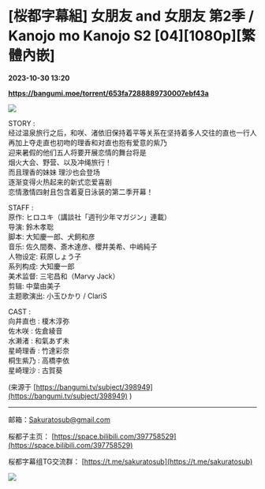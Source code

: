 # [桜都字幕組] 女朋友 and 女朋友 第2季 / Kanojo mo Kanojo S2 [04][1080p][繁體內嵌]

**2023-10-30 13:20**

**https://bangumi.moe/torrent/653fa7288889730007ebf43a**

![](https://s2.loli.net/2023/10/11/WVS2DvR9abQJ3rl.jpg)  

STORY :  
经过温泉旅行之后，和咲、渚依旧保持着平等关系在坚持着多人交往的直也一行人  
再加上夺走直也初吻的理香和对直也抱有爱意的紫乃  
迎来暑假的他们五人将要开展恋情的舞台将是  
烟火大会、野营、以及冲绳旅行！  
而且理香的妹妹 理沙也会登场  
逐渐变得火热起来的新式恋爱喜剧  
恋情激情四射且包含着夏日泳装的第二季开幕！

STAFF :  
原作: ヒロユキ（講談社「週刊少年マガジン」連載）  
导演: 鈴木孝聡  
脚本: 大知慶一郎、犬飼和彦  
音乐: 佐久間奏、斎木達彦、櫻井美希、中嶋純子  
人物设定: 萩原しょう子  
系列构成: 大知慶一郎  
美术监督: 三宅昌和（Marvy Jack）  
剪辑: 中葉由美子  
主题歌演出: 小玉ひかり / ClariS

CAST :  
向井直也 : 榎木淳弥  
佐木咲 : 佐倉綾音  
水濑渚 : 和氣あず未  
星崎理香 : 竹達彩奈  
桐生紫乃 : 高橋李依  
星崎理沙 : 古賀葵

(来源于 [https://bangumi.tv/subject/398949](https://bangumi.tv/subject/398949) )  

* * *

邮箱：Sakuratosub@gmail.com  

桜都子主页： [https://space.bilibili.com/397758529](https://space.bilibili.com/397758529)

桜都字幕组TG交流群： [https://t.me/sakuratosub](https://t.me/sakuratosub)

[![](https://s2.loli.net/2022/09/24/KVZlhjNdUEYpuaJ.webp)](https://sm.ms/image/KVZlhjNdUEYpuaJ)